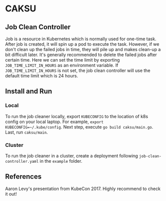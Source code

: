 # CAKSU

## Job Clean Controller
Job is a resource in Kubernetes which is normally used for one-time task. After job is created, it will spin up a pod to execute the task. However, if we don't clean up the failed jobs in time, they will pile up and makes clean-up a bit difficult later. 
It's generally recommended to delete the failed jobs after certain time. Here we can set the time limit by exporting `JOB_TIME_LIMIT_IN_HOURS` as an environment variable. If `JOB_TIME_LIMIT_IN_HOURS` is not set, the job clean controller will use the default time limit which is 24 hours.   
## Install and Run
### Local
To run the job cleaner locally, export `KUBECONFIG` to the location of k8s config on your local laptop. For example, `export KUBECONFIG=~/.kube/config`. Next step, execute `go build caksu/main.go`. Last, run `caksu/main`. 
### Cluster
To run the job cleaner in a cluster, create a deployment following `job-clean-controller.yaml` in the `example` folder.
## References
Aaron Levy's presentation from KubeCon 2017. Highly recommend to check it out!
